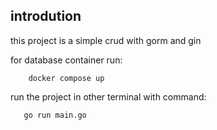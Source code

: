 ## introdution

this project is a simple crud with gorm and gin

for database container run:
```
    docker compose up
```
run the project in other terminal with command: 
 ```
    go run main.go
```

